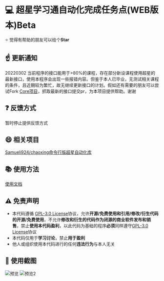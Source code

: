 # :computer: 超星学习通自动化完成任务点(WEB版本)Beta

:star: 觉得有帮助的朋友可以给个**Star**

## :point_up: 更新通知

20220302 当前程序的接口能用于>80%的课程，存在部分新设课程使用超星的最新接口，使用本程序会出现一些报错内容。但鉴于本人已毕业，无测试相关课程的条件，且近期较为繁忙，故无继续更新接口的计划。假如还有需要的朋友可以尝试Fork [Core项目](https://github.com/Samueli924/chaoxing)，抓取最新的接口提交pr，为本项目提供帮助。谢谢

## :question: 反馈方式  

暂时停止提供反馈方式

## :smile: 相关项目

[Samueli924/chaoxing命令行版超星自动化库](https://github.com/Samueli924/chaoxing)

## :books: 使用方法

[使用文档](https://blog.samuelchen.cn/archives/samueli924chaoxingweb-readme)

## :warning: 免责声明
- 本代码遵循 [GPL-3.0 License](https://github.com/Samueli924/chaoxing/blob/main/LICENSE)协议，允许**开源/免费使用和引用/修改/衍生代码的开源/免费使用**，不允许**修改和衍生的代码作为闭源的商业软件发布和销售**，禁止**使用本代码盈利**，以此代码为基础的程序**必须**同样遵守[GPL-3.0 License](https://github.com/Samueli924/chaoxing/blob/main/LICENSE)协议  
- 本代码仅用于**学习讨论**，禁止**用于盈利**
- 他人或组织使用本代码进行的任何**违法行为**与本人无关

## 🔖 使用截图
![预览](https://user-images.githubusercontent.com/65054820/146626354-9e179fab-8c67-451f-862b-f57167d99632.png)
![预览2](https://user-images.githubusercontent.com/65054820/146626356-d6d283cc-ba3e-4674-8013-c2148b6e355c.png)
